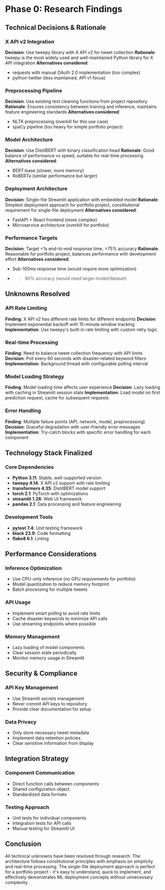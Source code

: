 # Phase 0: Research Findings

## Technical Decisions & Rationale

### X API v2 Integration
**Decision**: Use tweepy library with X API v2 for tweet collection
**Rationale**: tweepy is the most widely used and well-maintained Python library for X API integration
**Alternatives considered**:
- requests with manual OAuth 2.0 implementation (too complex)
- python-twitter (less maintained, API v1 focus)

### Preprocessing Pipeline
**Decision**: Use existing text cleaning functions from project repository
**Rationale**: Ensures consistency between training and inference, maintains feature engineering standards
**Alternatives considered**:
- NLTK preprocessing (overkill for this use case)
- spaCy pipeline (too heavy for simple portfolio project)

### Model Architecture
**Decision**: Use DistilBERT with binary classification head
**Rationale**: Good balance of performance vs speed, suitable for real-time processing
**Alternatives considered**:
- BERT-base (slower, more memory)
- RoBERTa (similar performance but larger)

### Deployment Architecture
**Decision**: Single-file Streamlit application with embedded model
**Rationale**: Simplest deployment approach for portfolio project, constitutional requirement for single-file deployment
**Alternatives considered**:
- FastAPI + React frontend (more complex)
- Microservice architecture (overkill for portfolio)

### Performance Targets
**Decision**: Target <1s end-to-end response time, >75% accuracy
**Rationale**: Reasonable for portfolio project, balances performance with development effort
**Alternatives considered**:
- Sub-100ms response time (would require more optimization)
- >90% accuracy (would need larger model/dataset)

## Unknowns Resolved

### API Rate Limiting
**Finding**: X API v2 has different rate limits for different endpoints
**Decision**: Implement exponential backoff with 15-minute window tracking
**Implementation**: Use tweepy's built-in rate limiting with custom retry logic

### Real-time Processing
**Finding**: Need to balance tweet collection frequency with API limits
**Decision**: Poll every 60 seconds with disaster-related keyword filters
**Implementation**: Background thread with configurable polling interval

### Model Loading Strategy
**Finding**: Model loading time affects user experience
**Decision**: Lazy loading with caching in Streamlit session state
**Implementation**: Load model on first prediction request, cache for subsequent requests

### Error Handling
**Finding**: Multiple failure points (API, network, model, preprocessing)
**Decision**: Graceful degradation with user-friendly error messages
**Implementation**: Try-catch blocks with specific error handling for each component

## Technology Stack Finalized

### Core Dependencies
- **Python 3.11**: Stable, well-supported version
- **tweepy 4.14**: X API v2 support with rate limiting
- **transformers 4.35**: DistilBERT model support
- **torch 2.1**: PyTorch with optimizations
- **streamlit 1.28**: Web UI framework
- **pandas 2.1**: Data processing and feature engineering

### Development Tools
- **pytest 7.4**: Unit testing framework
- **black 23.9**: Code formatting
- **flake8 6.1**: Linting

## Performance Considerations

### Inference Optimization
- Use CPU-only inference (no GPU requirements for portfolio)
- Model quantization to reduce memory footprint
- Batch processing for multiple tweets

### API Usage
- Implement smart polling to avoid rate limits
- Cache disaster keywords to minimize API calls
- Use streaming endpoints where possible

### Memory Management
- Lazy loading of model components
- Clear session state periodically
- Monitor memory usage in Streamlit

## Security & Compliance

### API Key Management
- Use Streamlit secrets management
- Never commit API keys to repository
- Provide clear documentation for setup

### Data Privacy
- Only store necessary tweet metadata
- Implement data retention policies
- Clear sensitive information from display

## Integration Strategy

### Component Communication
- Direct function calls between components
- Shared configuration object
- Standardized data formats

### Testing Approach
- Unit tests for individual components
- Integration tests for API calls
- Manual testing for Streamlit UI

## Conclusion

All technical unknowns have been resolved through research. The architecture follows constitutional principles with emphasis on simplicity and real-time processing. The single-file deployment approach is perfect for a portfolio project - it's easy to understand, quick to implement, and effectively demonstrates ML deployment concepts without unnecessary complexity.